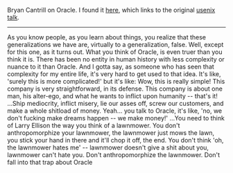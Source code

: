 Bryan Cantrill on Oracle.  I found it [here](https://news.ycombinator.com/item?id=5170246), which links to the original [usenix talk](https://www.youtube.com/watch?v=-zRN7XLCRhc&t=1980s).

---

As you know people, as you learn about things, you realize that these generalizations we have are, virtually to a generalization, false. Well, except for this one, as it turns out. What you think of Oracle, is even truer than you think it is. There has been no entity in human history with less complexity or nuance to it than Oracle. And I gotta say, as someone who has seen that complexity for my entire life, it's very hard to get used to that idea. It's like, 'surely this is more complicated!' but it's like: Wow, this is really simple! This company is very straightforward, in its defense. This company is about one man, his alter-ego, and what he wants to inflict upon humanity -- that's it! ...Ship mediocrity, inflict misery, lie our asses off, screw our customers, and make a whole shitload of money. Yeah... you talk to Oracle, it's like, 'no, we don't fucking make dreams happen -- we make money!' ...You need to think of Larry Ellison the way you think of a lawnmower. You don't anthropomorphize your lawnmower, the lawnmower just mows the lawn, you stick your hand in there and it'll chop it off, the end. You don't think 'oh, the lawnmower hates me' -- lawnmower doesn't give a shit about you, lawnmower can't hate you. Don't anthropomorphize the lawnmower. Don't fall into that trap about Oracle